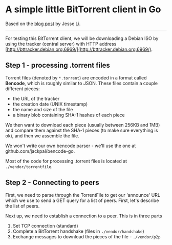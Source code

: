 # A simple little BitTorrent client in Go

Based on the [blog post](https://blog.jse.li/posts/torrent/) by Jesse Li.

---

For testing this BitTorrent client, we will be downloading a Debian ISO by
using the tracker (central server) with HTTP address
[http://bttracker.debian.org:6969/](http://bttracker.debian.org:6969/).

## Step 1 - processing .torrent files

Torrent files (denoted by `*.torrent`) are encoded in a format called
**Bencode**, which is roughly similar to JSON. These files contain a couple
different pieces:
 - the URL of the tracker
 - the creation date (UNIX timestamp)
 - the name and size of the file
 - a binary blob containing SHA-1 hashes of each piece

We then want to download each piece (usually between 256KB and 1MB) and compare
them against the SHA-1 pieces (to make sure everything is ok), and then we
assemble the file.

We won't write our own bencode parser - we'll use the one at
github.com/jackpal/bencode-go.

Most of the code for processing .torrent files is located at
`./vendor/torrentfile`.

## Step 2 - Connecting to peers

First, we need to parse through the TorrentFile to get our 'announce' URL which
we use to send a GET query for a list of peers. First, let's describe the list
of peers.

Next up, we need to establish a connection to a peer. This is in three parts
 1. Set TCP connection (standard)
 2. Complete a BitTorrent handshake (files in `./vendor/handshake`)
 3. Exchange messages to download the pieces of the file - `./vendor/p2p`



